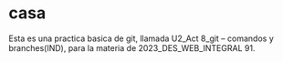# casa
Esta es una practica basica de git, llamada U2_Act 8_git – comandos y branches(IND), para la materia de 2023_DES_WEB_INTEGRAL 91.
